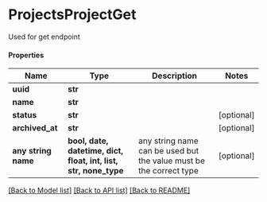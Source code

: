 # ProjectsProjectGet

Used for get endpoint

#### Properties
Name | Type | Description | Notes
------------ | ------------- | ------------- | -------------
**uuid** | **str** |  | 
**name** | **str** |  | 
**status** | **str** |  | [optional] 
**archived_at** | **str** |  | [optional] 
**any string name** | **bool, date, datetime, dict, float, int, list, str, none_type** | any string name can be used but the value must be the correct type | [optional]

[[Back to Model list]](../README.md#documentation-for-models) [[Back to API list]](../README.md#documentation-for-api-endpoints) [[Back to README]](../README.md)

